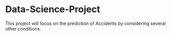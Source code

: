 # Data-Science-Project
This project will focus on the prediction of Accidents by considering several other conditions.
